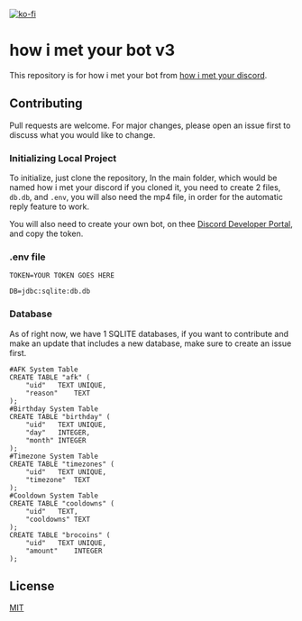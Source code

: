 [![ko-fi](https://ko-fi.com/img/githubbutton_sm.svg)](https://ko-fi.com/X8X7E2ECO)
# how i met your bot v3

This repository is for how i met your bot from [how i met your discord](https://discord.gg/himym). 

## Contributing
Pull requests are welcome. For major changes, please open an issue first to discuss what you would like to change.

### Initializing Local Project
To initialize, just clone the repository, In the main folder, which would be named how i met your discord if you cloned it, you need to create 2 files, `db.db`, and `.env`, you will also need the mp4 file, in order for the automatic reply feature to work.

You will also need to create your own bot, on thee [Discord Developer Portal](https://discord.com/developers), and copy the token.

### .env file
```
TOKEN=YOUR TOKEN GOES HERE

DB=jdbc:sqlite:db.db
```

### Database
As of right now, we have 1 SQLITE databases, if you want to contribute and make an update that includes a new database, make sure to create an issue first.
```
#AFK System Table
CREATE TABLE "afk" (
	"uid"	TEXT UNIQUE,
	"reason"	TEXT
);
#Birthday System Table
CREATE TABLE "birthday" (
	"uid"	TEXT UNIQUE,
	"day"	INTEGER,
	"month"	INTEGER
);
#Timezone System Table
CREATE TABLE "timezones" (
	"uid"	TEXT UNIQUE,
	"timezone"	TEXT
);
#Cooldown System Table
CREATE TABLE "cooldowns" (
	"uid"	TEXT,
	"cooldowns"	TEXT
);
CREATE TABLE "brocoins" (
	"uid"	TEXT UNIQUE,
	"amount"	INTEGER
);

```

## License
[MIT](https://choosealicense.com/licenses/mit/)
